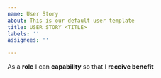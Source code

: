 ```yaml
---
name: User Story
about: This is our default user template
title: USER STORY <TITLE>
labels: ''
assignees: ''

---
```


As a **role** I can **capability** so that I **receive benefit**
